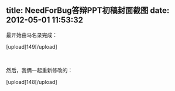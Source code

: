 title: NeedForBug答辩PPT初稿封面截图
date: 2012-05-01 11:53:32
---

<p>
	最开始由马名录完成：
</p>
<p>
	[upload]149[/upload]
</p>
<p>
	<br />
</p>
<p>
	然后，我俩一起重新修改的：
</p>
<p>
	[upload]148[/upload]
</p>